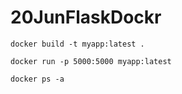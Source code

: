 # 20JunFlaskDockr

```
docker build -t myapp:latest .

docker run -p 5000:5000 myapp:latest

docker ps -a
```